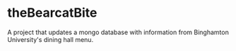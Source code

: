 # theBearcatBite

A project that updates a mongo database with information from Binghamton University's dining hall menu.
